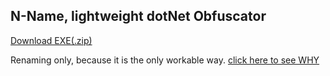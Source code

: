 ## N-Name, lightweight dotNet Obfuscator


[Download EXE(.zip)](https://github.com/iboxdb/nname/releases)


Renaming only, because it is the only workable way. [click here to see WHY](https://github.com/0xd4d/de4dot#description)
